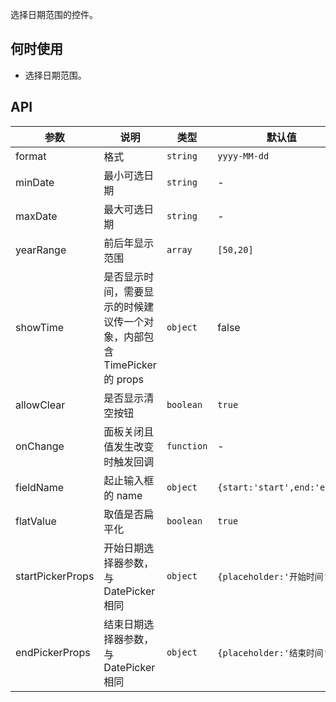 选择日期范围的控件。

## 何时使用

- 选择日期范围。

## API

| 参数 | 说明 | 类型 | 默认值 |
| --- | --- | --- | --- |
| format | 格式 | `string` | `yyyy-MM-dd` |
| minDate | 最小可选日期 | `string` | - |
| maxDate | 最大可选日期 | `string` | - |
| yearRange | 前后年显示范围 | `array` | `[50,20]` |
| showTime | 是否显示时间，需要显示的时候建议传一个对象，内部包含 TimePicker 的 props | `object` | false |
| allowClear | 是否显示清空按钮 | `boolean` | `true` |
| onChange | 面板关闭且值发生改变时触发回调 | `function` | - |
| fieldName | 起止输入框的 name | `object` | `{start:'start',end:'end'}` |
| flatValue | 取值是否扁平化 | `boolean` | `true` |
| startPickerProps | 开始日期选择器参数，与 DatePicker 相同 | `object` | `{placeholder:'开始时间'}` |
| endPickerProps | 结束日期选择器参数，与 DatePicker 相同 | `object` | `{placeholder:'结束时间'}` |

